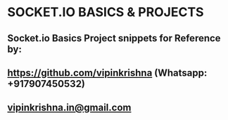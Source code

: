 # SOCKET.IO BASICS & PROJECTS

## Socket.io Basics Project snippets for Reference by:
## https://github.com/vipinkrishna (Whatsapp: +917907450532)
## vipinkrishna.in@gmail.com
